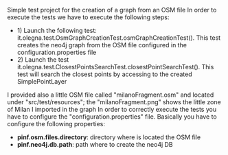 Simple test project for the creation of a graph from an OSM file
In order to execute the tests we have to execute the following steps:
<ul>
<li>
1) Launch the following test: it.olegna.test.OsmGraphCreationTest.osmGraphCreationTest(). 
This test creates the neo4j graph from the OSM file configured in the configuration.properties file 
</li>
<li>
2) Launch the test it.olegna.test.ClosestPointsSearchTest.closestPointSearchTest(). 
This test will search the closest points by accessing to the created SimplePointLayer
</li>
</ul>

I provided also a little OSM file called "milanoFragment.osm" and located under "src/test/resources"; 
the "milanoFragment.png" shows the little zone of Milan I imported in the graph
In order to correctly execute the tests you have to configure the "configuration.properties" file. 
Basically you have to configure the following properties:
<ul>
<li>
<strong>pinf.osm.files.directory</strong>: directory where is located the OSM file
</li>
<li>
<strong>pinf.neo4j.db.path</strong>: path where to create the neo4j DB
</li>
</ul>
 